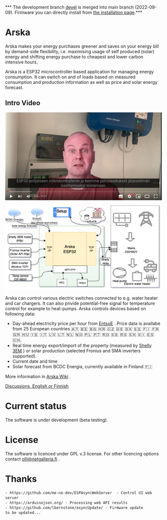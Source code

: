 *** The development branch [devel](https://github.com/Netgalleria/arska-node/tree/devel) is merged into main branch (2022-09-09). Firmware you can directly install from [the installation page](https://iot.netgalleria.fi/arska-install/).*** 

# Arska
Arska makes your energy purchases greener and saves on your energy bill by demand-side flexibility, i.e. maximising usage of self produced (solar) energy and shifting energy purchase to cheapest and lower carbon intensive hours.

Arska is a ESP32 microcontroller based application for managing energy consumption. It can switch on and of loads based on measured consumption and production information as well as price and solar energy forecast. 
 
## Intro Video 

[![Arska power manager - installation and basic configuration](https://github.com/Netgalleria/arska-node/blob/main/docs/img/Arska-youtube-thumbnail.png)](https://www.youtube.com/watch?v=MvDFJclwr6A)


![Arska Diagram](https://github.com/Netgalleria/arska-node/blob/main/docs/img/Arska%20Node%20ESP32%20diagram.png)

Arska can control various electric switches connected to e.g. water heater and car chargers. It can also privide potential-free signal for temperature control for example to heat-pumps. Arska controls devices based on following data:
- Day-ahead electricity price per hour from [EntsoE](https://transparency.entsoe.eu/) . Price data is availabe from 25 European countries 🇦🇹 🇧🇪 🇧🇬 🇭🇷 🇨🇿 🇩🇪 🇩🇰 🇪🇪 🇫🇮 🇫🇷 🇬🇷 🇭🇺 🇮🇪 🇮🇹 🇱🇻 🇱🇹 🇳🇱 🇳🇴 🇵🇱 🇵🇹 🇷🇴 🇸🇪 🇷🇸 🇸🇰 🇸🇮 🇪🇸 🇨🇭.
- Real time energy export/import of the property (measured by [Shelly 3EM](https://shelly.cloud/products/shelly-3em-smart-home-automation-energy-meter/) ) or solar production (selected Fronius and SMA inverters supported).
- Current date and time
- Solar forecast from BCDC Energia, currently available in Finland 🇫🇮

More information in [Arska Wiki](https://github.com/Netgalleria/arska-node/wiki) .

[Discussions, English or Finnish](https://github.com/Netgalleria/arska-node/discussions)

# Current status
The software is under development (beta testing). 
# License 
The software is licenced under GPL v.3 license. For other licencing options contact olli@netgalleria.fi .

# Thanks
    - https://github.com/me-no-dev/ESPAsyncWebServer  - Control UI web server
    - https://arduinojson.org/ - Processing web API results 
    - https://github.com/lbernstone/asyncUpdate/ - Firmware update
    to be updated...
